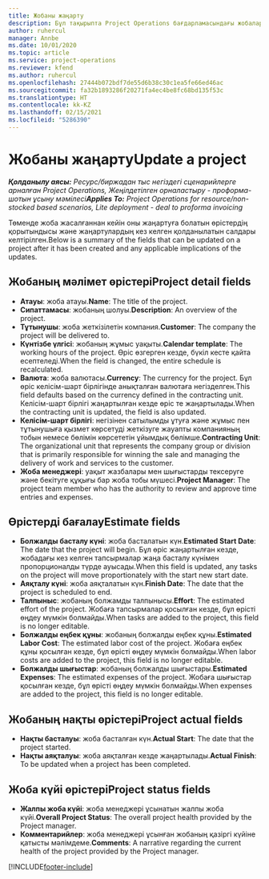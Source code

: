 ```yaml
---
title: Жобаны жаңарту
description: Бұл тақырыпта Project Operations бағдарламасындағы жобаларды жаңарту туралы ақпарат берілген.
author: ruhercul
manager: Annbe
ms.date: 10/01/2020
ms.topic: article
ms.service: project-operations
ms.reviewer: kfend
ms.author: ruhercul
ms.openlocfilehash: 27444b072bdf7de55d6b38c30c1ea5fe66ed46ac
ms.sourcegitcommit: fa32b1893286f20271fa4ec4be8fc68bd135f53c
ms.translationtype: HT
ms.contentlocale: kk-KZ
ms.lasthandoff: 02/15/2021
ms.locfileid: "5286390"
---
```

# <a name="update-a-project"></a><span data-ttu-id="53f97-103">Жобаны жаңарту</span><span class="sxs-lookup"><span data-stu-id="53f97-103">Update a project</span></span>

<span data-ttu-id="53f97-104">_**Қолданылу аясы:** Ресурс/биржадан тыс негіздегі сценарийлерге арналған Project Operations, Жеңілдетілген орналастыру - проформа-шотын ұсыну мәмілесі_</span><span class="sxs-lookup"><span data-stu-id="53f97-104">_**Applies To:** Project Operations for resource/non-stocked based scenarios, Lite deployment - deal to proforma invoicing_</span></span>

<span data-ttu-id="53f97-105">Төменде жоба жасалғаннан кейін оны жаңартуға болатын өрістердің қорытындысы және жаңартулардың кез келген қолданылатын салдары келтірілген.</span><span class="sxs-lookup"><span data-stu-id="53f97-105">Below is a summary of the fields that can be updated on a project after it has been created and any applicable implications of the updates.</span></span>

## <a name="project-detail-fields"></a><span data-ttu-id="53f97-106">Жобаның мәлімет өрістері</span><span class="sxs-lookup"><span data-stu-id="53f97-106">Project detail fields</span></span>

- <span data-ttu-id="53f97-107">**Атауы**: жоба атауы.</span><span class="sxs-lookup"><span data-stu-id="53f97-107">**Name**: The title of the project.</span></span>
- <span data-ttu-id="53f97-108">**Сипаттамасы**: жобаның шолуы.</span><span class="sxs-lookup"><span data-stu-id="53f97-108">**Description**: An overview of the project.</span></span>
- <span data-ttu-id="53f97-109">**Тұтынушы**: жоба жеткізілетін компания.</span><span class="sxs-lookup"><span data-stu-id="53f97-109">**Customer**: The company the project will be delivered to.</span></span>
- <span data-ttu-id="53f97-110">**Күнтізбе үлгісі**: жобаның жұмыс уақыты.</span><span class="sxs-lookup"><span data-stu-id="53f97-110">**Calendar template**: The working hours of the project.</span></span> <span data-ttu-id="53f97-111">Өріс өзгерген кезде, бүкіл кесте қайта есептеледі.</span><span class="sxs-lookup"><span data-stu-id="53f97-111">When the field is changed, the entire schedule is recalculated.</span></span>
- <span data-ttu-id="53f97-112">**Валюта**: жоба валютасы.</span><span class="sxs-lookup"><span data-stu-id="53f97-112">**Currency**: The currency for the project.</span></span> <span data-ttu-id="53f97-113">Бұл өріс келісім-шарт бірлігінде анықталған валютаға негізделген.</span><span class="sxs-lookup"><span data-stu-id="53f97-113">This field defaults based on the currency defined in the contracting unit.</span></span> <span data-ttu-id="53f97-114">Келісім-шарт бірлігі жаңартылған кезде өріс те жаңартылады.</span><span class="sxs-lookup"><span data-stu-id="53f97-114">When the contracting unit is updated, the field is also updated.</span></span>
- <span data-ttu-id="53f97-115">**Келісім-шарт бірлігі**: негізінен сатылымды ұтуға және жұмыс пен тұтынушыға қызмет көрсетуді жеткізуге жауапты компанияның тобын немесе бөлімін көрсететін ұйымдық бөлімше.</span><span class="sxs-lookup"><span data-stu-id="53f97-115">**Contracting Unit**: The organizational unit that represents the company group or division that is primarily responsible for winning the sale and managing the delivery of work and services to the customer.</span></span> 
- <span data-ttu-id="53f97-116">**Жоба менеджері**: уақыт жазбалары мен шығыстарды тексеруге және бекітуге құқығы бар жоба тобы мүшесі.</span><span class="sxs-lookup"><span data-stu-id="53f97-116">**Project Manager**: The project team member who has the authority to review and approve time entries and expenses.</span></span>

## <a name="estimate-fields"></a><span data-ttu-id="53f97-117">Өрістерді бағалау</span><span class="sxs-lookup"><span data-stu-id="53f97-117">Estimate fields</span></span>

- <span data-ttu-id="53f97-118">**Болжалды басталу күні**: жоба басталатын күн.</span><span class="sxs-lookup"><span data-stu-id="53f97-118">**Estimated Start Date**: The date that the project will begin.</span></span> <span data-ttu-id="53f97-119">Бұл өріс жаңартылған кезде, жобадағы кез келген тапсырмалар жаңа басталу күнімен пропорционалды түрде ауысады.</span><span class="sxs-lookup"><span data-stu-id="53f97-119">When this field is updated, any tasks on the project will move proportionately with the start new start date.</span></span>
- <span data-ttu-id="53f97-120">**Аяқталу күні**: жоба аяқталатын күн.</span><span class="sxs-lookup"><span data-stu-id="53f97-120">**Finish Date**: The date that the project is scheduled to end.</span></span>
- <span data-ttu-id="53f97-121">**Талпыныс**: жобаның болжамды талпынысы.</span><span class="sxs-lookup"><span data-stu-id="53f97-121">**Effort**: The estimated effort of the project.</span></span> <span data-ttu-id="53f97-122">Жобаға тапсырмалар қосылған кезде, бұл өрісті өңдеу мүмкін болмайды.</span><span class="sxs-lookup"><span data-stu-id="53f97-122">When tasks are added to the project, this field is no longer editable.</span></span>
- <span data-ttu-id="53f97-123">**Болжалды еңбек құны**: жобаның болжалды еңбек құны.</span><span class="sxs-lookup"><span data-stu-id="53f97-123">**Estimated Labor Cost**: The estimated labor cost of the project.</span></span> <span data-ttu-id="53f97-124">Жобаға еңбек құны қосылған кезде, бұл өрісті өңдеу мүмкін болмайды.</span><span class="sxs-lookup"><span data-stu-id="53f97-124">When labor costs are added to the project, this field is no longer editable.</span></span>
- <span data-ttu-id="53f97-125">**Болжалды шығыстар**: жобаның болжалды шығыстары.</span><span class="sxs-lookup"><span data-stu-id="53f97-125">**Estimated Expenses**: The estimated expenses of the project.</span></span> <span data-ttu-id="53f97-126">Жобаға шығыстар қосылған кезде, бұл өрісті өңдеу мүмкін болмайды.</span><span class="sxs-lookup"><span data-stu-id="53f97-126">When expenses are added to the project, this field is no longer editable.</span></span>

## <a name="project-actual-fields"></a><span data-ttu-id="53f97-127">Жобаның нақты өрістері</span><span class="sxs-lookup"><span data-stu-id="53f97-127">Project actual fields</span></span>
- <span data-ttu-id="53f97-128">**Нақты басталуы**: жоба басталған күн.</span><span class="sxs-lookup"><span data-stu-id="53f97-128">**Actual Start**: The date that the project started.</span></span>
- <span data-ttu-id="53f97-129">**Нақты аяқталуы**: жоба аяқталған кезде жаңартылады.</span><span class="sxs-lookup"><span data-stu-id="53f97-129">**Actual Finish**: To be updated when a project has been completed.</span></span>

## <a name="project-status-fields"></a><span data-ttu-id="53f97-130">Жоба күйі өрістері</span><span class="sxs-lookup"><span data-stu-id="53f97-130">Project status fields</span></span>

- <span data-ttu-id="53f97-131">**Жалпы жоба күйі**: жоба менеджері ұсынатын жалпы жоба күйі.</span><span class="sxs-lookup"><span data-stu-id="53f97-131">**Overall Project Status**: The overall project health provided by the Project manager.</span></span>
- <span data-ttu-id="53f97-132">**Комментарийлер**: жоба менеджері ұсынған жобаның қазіргі күйіне қатысты мәлімдеме.</span><span class="sxs-lookup"><span data-stu-id="53f97-132">**Comments**: A narrative regarding the current health of the project provided by the Project manager.</span></span>



[!INCLUDE[footer-include](../includes/footer-banner.md)]